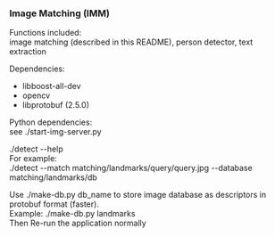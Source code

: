 ### Image Matching (IMM)

Functions included:  
image matching (described in this README), person detector, text extraction

Dependencies:
- libboost-all-dev
- opencv
- libprotobuf (2.5.0)

Python dependencies:  
see ./start-img-server.py

./detect --help  
For example:  
./detect --match matching/landmarks/query/query.jpg --database matching/landmarks/db

Use ./make-db.py db_name to store image database as descriptors in protobuf
format (faster).  
Example: ./make-db.py landmarks  
Then Re-run the application normally  
